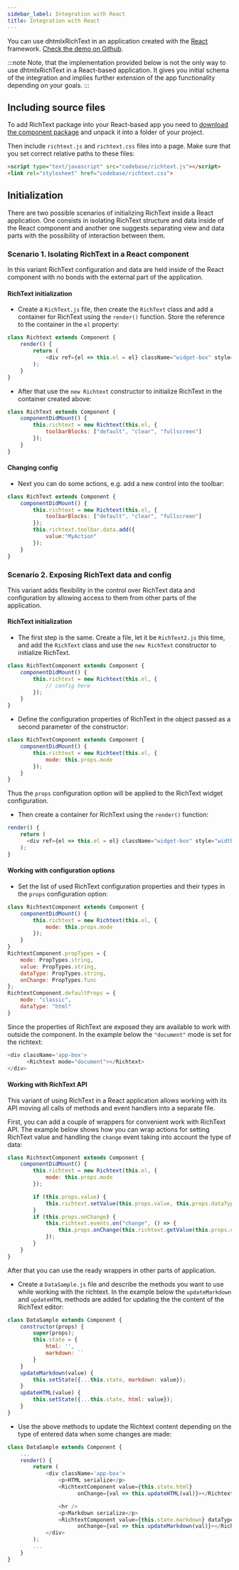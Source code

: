 ```yaml
---
sidebar_label: Integration with React
title: Integration with React
---
```


You can use dhtmlxRichText in an application created with the [React](https://reactjs.org/) framework. [Check the demo on Github](https://github.com/DHTMLX/react-widgets).

:::note
Note, that the implementation provided below is not the only way to use dhtmlxRichText in a React-based application. It gives you initial schema of the integration and implies further 
extension of the app functionality depending on your goals.
:::

## Including source files

To add RichText package into your React-based app you need to [download the component package](https://dhtmlx.com/docs/products/dhtmlxRichText/download.shtml) and unpack it into a folder of your project.

Then include `richtext.js` and `richtext.css` files into a page. 
Make sure that you set correct relative paths to these files:

~~~html title="index.html"
<script type="text/javascript" src="codebase/richtext.js"></script>  
<link rel="stylesheet" href="codebase/richtext.css">
~~~

## Initialization

There are two possible scenarios of initializing RichText inside a React application. One consists in isolating RichText structure and data inside of the React component and another one suggests 
separating view and data parts with the possibility of interaction between them.

### Scenario 1. Isolating RichText in a React component

In this variant RichText configuration and data are held inside of the React component with no bonds with the external part of the application. 

#### RichText initialization

- Create a `RichText.js` file, then create the `RichText` class and add a container for RichText using the `render()` function. Store the reference to the container in the `el` property:

~~~js title="RichText.js"
class Richtext extends Component {
    render() {
        return (
            <div ref={el => this.el = el} className="widget-box" style="width:800,height:400;"></div>
        );
    }
}
~~~

- After that use the `new Richtext` constructor to initialize RichText in the container created above: 

~~~js title="RichText.js"
class RichText extends Component {
    componentDidMount() {
        this.richtext = new Richtext(this.el, {
            toolbarBlocks: ["default", "clear", "fullscreen"]
        });
    }
}
~~~


#### Changing config

- Next you can do some actions, e.g. add a new control into the toolbar:

~~~js title="RichText.js"
class RichText extends Component {
    componentDidMount() {
        this.richtext = new Richtext(this.el, {
            toolbarBlocks: ["default", "clear", "fullscreen"]
        });
        this.richtext.toolbar.data.add({
            value:"MyAction"
        });
    }
}
~~~


### Scenario 2. Exposing RichText data and config 

This variant adds flexibility in the control over RichText data and configuration by allowing access to them from other parts of the application.

#### RichText initialization

- The first step is the same. Create a file, let it be `RichText2.js` this time, and add the `RichText` class and use the `new RichText` constructor to initialize RichText.

~~~js title="RichText2.js"
class RichTextComponent extends Component {
    componentDidMount() {
        this.richtext = new Richtext(this.el, {
            // config here
        });
    }  
}
~~~

- Define the configuration properties of RichText in the object passed as a second parameter of the constructor:

~~~js
class RichTextComponent extends Component {
    componentDidMount() {
        this.richtext = new Richtext(this.el, {
            mode: this.props.mode
        });
    }
}
~~~

Thus the `props` configuration option will be applied to the RichText widget configuration.

- Then create a container for RichText using the `render()` function:

~~~js title="RichText2.js"
render() {
	return (
      <div ref={el => this.el = el} className="widget-box" style="width:800,height:400;"></div>
    );
}
~~~

#### Working with configuration options

- Set the list of used RichText configuration properties and their types in the `props` configuration option:

~~~js title="RichText2.js"
class RichtextComponent extends Component {
    componentDidMount() {
        this.richtext = new Richtext(this.el, {
            mode: this.props.mode
        });
    }
}
RichtextComponent.propTypes = {
    mode: PropTypes.string,
    value: PropTypes.string,
    dataType: PropTypes.string,
    onChange: PropTypes.func
};
RichtextComponent.defaultProps = {
    mode: "classic",
    dataType: "html"
}
~~~

Since the properties of RichText are exposed they are available to work with outside the component. In the example below the `"document"` mode is set for the richtext:

~~~js title="BasicSample.js"
<div className='app-box'>
	  <Richtext mode="document"></Richtext>
</div>
~~~


#### Working with RichText API

This variant of using RichText in a React application allows working with its API moving all calls of methods and event handlers into a separate file. 

First, you can add a couple of wrappers for convenient work with RichText API. The example below shows how you can wrap actions for setting RichText value and handling the `change` event taking into account the type of data:

~~~js title="RichText2.js"
class RichtextComponent extends Component {
    componentDidMount() {
        this.richtext = new Richtext(this.el, {
            mode: this.props.mode
        });

        if (this.props.value) {
            this.richtext.setValue(this.props.value, this.props.dataType);
        }
        if (this.props.onChange) {
            this.richtext.events.on("change", () => {
                this.props.onChange(this.richtext.getValue(this.props.dataType));
            });
        }
    }
}
~~~

After that you can use the ready wrappers in other parts of application. 

- Create a `DataSample.js` file and describe the methods you want to use while working with the richtext. In the example below the `updateMarkdown` and `updateHTML` methods are added for updating the the content of the RichText editor:

~~~js title="DataSample.js"
class DataSample extends Component {
    constructor(props) {
        super(props);
        this.state = {
            html: '',
            markdown: ``
        }
    }
    updateMarkdown(value) {
        this.setState({...this.state, markdown: value});
    }
    updateHTML(value) {
        this.setState({...this.state, html: value});
    }
}
~~~

- Use the above methods to update the Richtext content depending on the type of entered data when some changes are made:

~~~js title="DataSample.js"
class DataSample extends Component {
    ...   
    render() {
        return (
            <div className='app-box'>
                <p>HTML serialize</p>
                <RichtextComponent value={this.state.html} 
        	          onChange={val => this.updateHTML(val)}></RichtextComponent>

                <hr />
                <p>Markdown serialize</p>
                <RichtextComponent value={this.state.markdown} dataType="markdown" 
        	          onChange={val => this.updateMarkdown(val)}></RichtextComponent>
            </div>
        );
        ...
    }
}
~~~


